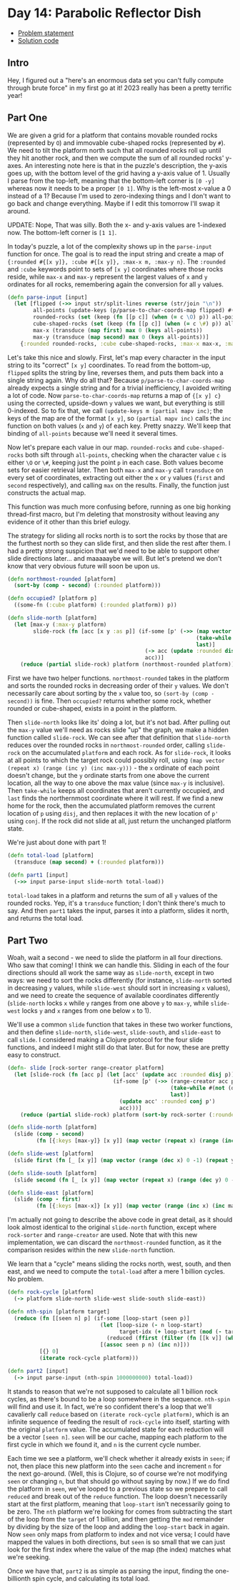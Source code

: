 # Day 14: Parabolic Reflector Dish

* [Problem statement](https://adventofcode.com/2023/day/14)
* [Solution code](https://github.com/abyala/advent-2023-clojure/blob/master/src/advent_2023_clojure/day14.clj)

## Intro

Hey, I figured out a "here's an enormous data set you can't fully compute through brute force" in my first go at it!
2023 really has been a pretty terrific year!

## Part One

We are given a grid for a platform that contains movable rounded rocks (represented by `O`) and immovable
cube-shaped rocks (represented by `#`). We need to tilt the platform north such that all rounded rocks roll up until
they hit another rock, and then we compute the sum of all rounded rocks' y-axes. An interesting note here is that in
the puzzle's description, the y-axis goes up, with the bottom level of the grid having a y-axis value of 1. Usually
I parse from the top-left, meaning that the bottom-left corner is `[0 -y]` whereas now it needs to be a proper `[0 1]`.
Why is the left-most x-value a 0 instead of a 1? Because I'm used to zero-indexing things and I don't want to go back
and change everything. Maybe if I edit this tomorrow I'll swap it around.

UPDATE: Nope, That was silly. Both the x- and y-axis values are 1-indexed now. The bottom-left corner is `[1 1]`.

In today's puzzle, a lot of the complexity shows up in the `parse-input` function for once. The goal is to read the
input string and create a map of `{:rounded #{[x y]}, :cube #{[x y]}, :max-x m, :max-y n}`. The `:rounded` and `:cube`
keywords point to sets of `[x y]` coordinates where those rocks reside, while `max-x` and `max-y` represent the
largest values of `x` and `y` ordinates for all rocks, remembering again the conversion for all `y` values.

```clojure
(defn parse-input [input]
  (let [flipped (->> input str/split-lines reverse (str/join "\n"))
        all-points (update-keys (p/parse-to-char-coords-map flipped) #(update % 1 inc))
        rounded-rocks (set (keep (fn [[p c]] (when (= c \O) p)) all-points))
        cube-shaped-rocks (set (keep (fn [[p c]] (when (= c \#) p)) all-points))
        max-x (transduce (map first) max 0 (keys all-points))
        max-y (transduce (map second) max 0 (keys all-points))]
    {:rounded rounded-rocks, :cube cube-shaped-rocks, :max-x max-x, :max-y max-y}))
```

Let's take this nice and slowly. First, let's map every character in the input string to its "correct" `[x y]`
coordinates. To read from the bottom-up, `flipped` splits the string by line, reverses them, and puts them back into
a single string again. Why do all that? Because `p/parse-to-char-coords-map` already expects a single string and for a
trivial inefficiency, I avoided writing a lot of code. Now `parse-to-char-coords-map` returns a map of `{[x y] c}`
using the corrected, upside-down `y` values we want, but everything is still 0-indexed. So to fix that, we call
`(update-keys m (partial mapv inc)`; the keys of the map are of the format `[x y]`, so `(partial mapv inc)` calls the
`inc` function on both values (`x` and `y`) of each key. Pretty snazzy. We'll keep that binding of `all-points`
because we'll need it several times.

Now let's prepare each value in our map. `rounded-rocks` and `cube-shaped-rocks` both sift through `all-points`, 
checking when the character value `c` is either `\O` or `\#`, keeping just the point `p` in each case. Both values 
become sets for easier retrieval later. Then both `max-x` and `max-y` call `transduce` on every set of coordinates,
extracting out either the `x` or `y` values (`first` and `second` respectively), and calling `max` on the results.
Finally, the function just constructs the actual map.

This function was much more confusing before, running as one big honking thread-first macro, but I'm deleting that
monstrosity without leaving any evidence of it other than this brief eulogy.

The strategy for sliding all rocks north is to sort the rocks by those that are the furthest north so they can slide
first, and then slide the rest after them. I had a pretty strong suspicion that we'd need to be able to support other
slide directions later... and maaaaaybe we will. But let's pretend we don't know that very obvious future will soon be
upon us.

```clojure
(defn northmost-rounded [platform]
  (sort-by (comp - second) (:rounded platform)))

(defn occupied? [platform p]
  ((some-fn (:cube platform) (:rounded platform)) p))

(defn slide-north [platform]
  (let [max-y (:max-y platform)
        slide-rock (fn [acc [x y :as p]] (if-some [p' (->> (map vector (repeat x) (range (inc y) (inc max-y)))
                                                           (take-while #(not (occupied? acc %)))
                                                           last)]
                                           (-> acc (update :rounded disj p) (update :rounded conj p'))
                                           acc))]
    (reduce (partial slide-rock) platform (northmost-rounded platform))))
```

First we have two helper functions. `northmost-rounded` takes in the platform and sorts the rounded rocks in decreasing
order of their `y` values. We don't necessarily care about sorting by the `x` value too, so `(sort-by (comp - second))`
is fine. Then `occupied?` returns whether some rock, whether rounded or cube-shaped, exists in a point in the platform.

Then `slide-north` looks like its' doing a lot, but it's not bad. After pulling out the `max-y` value we'll need as
rocks slide "up" the graph, we make a hidden function called `slide-rock`. We can see after that definition that
`slide-north` reduces over the rounded rocks in `northmost-rounded` order, calling `slide-rock` on the accumulated
`platform` and each rock. As for `slide-rock`, it looks at all points to which the target rock could possibly roll,
using `(map vector (repeat x) (range (inc y) (inc max-y)))` - the `x` ordinate of each point doesn't change, but the `y`
ordinate starts from one above the current location, all the way to one above the max value (since `max-y` is
inclusive). Then `take-while` keeps all coordinates that aren't currently occupied, and `last` finds the northernmost
coordinate where it will rest. If we find a new home for the rock, then the accumulated platform removes the current
location of `p` using `disj`, and then replaces it with the new location of `p'` using `conj`. If the rock did not
slide at all, just return the unchanged platform state.

We're just about done with part 1!

```clojure
(defn total-load [platform]
  (transduce (map second) + (:rounded platform)))

(defn part1 [input]
  (->> input parse-input slide-north total-load))
```

`total-load` takes in a platform and returns the sum of all `y` values of the rounded rocks. Yep, it's a `transduce`
function; I don't think there's much to say. And then `part1` takes the input, parses it into a platform, slides it
north, and returns the total load.

## Part Two

Woah, wait a second - we need to slide the platform in all four directions. Who saw that coming! I think we can
handle this. Sliding in each of the four directions should all work the same way as `slide-north`, except in two ways:
we need to sort the rocks differently (for instance, `slide-north` sorted in decreasing `y` values, while `slide-west`
should sort in increasing `x` values), and we need to create the sequence of available coordinates differently
(`slide-north` locks `x` while `y` ranges from one above `y` to `max-y`, while `slide-west` locks `y` and `x` ranges
from one below `x` to 1).

We'll use a common `slide` function that takes in these two worker functions, and then define `slide-north`,
`slide-west`, `slide-south`, and `slide-east` to call `slide`. I considered making a Clojure protocol for the four 
slide functions, and indeed I might still do that later. But for now, these are pretty easy to construct.

```clojure
(defn- slide [rock-sorter range-creator platform]
  (let [slide-rock (fn [acc p] (let [acc' (update acc :rounded disj p)]
                                 (if-some [p' (->> (range-creator acc p)
                                                   (take-while #(not (occupied? acc' %)))
                                                   last)]
                                   (update acc' :rounded conj p')
                                   acc)))]
    (reduce (partial slide-rock) platform (sort-by rock-sorter (:rounded platform)))))

(defn slide-north [platform]
  (slide (comp - second)
         (fn [{:keys [max-y]} [x y]] (map vector (repeat x) (range (inc y) (inc max-y)))) platform))

(defn slide-west [platform]
  (slide first (fn [_ [x y]] (map vector (range (dec x) 0 -1) (repeat y))) platform))

(defn slide-south [platform]
  (slide second (fn [_ [x y]] (map vector (repeat x) (range (dec y) 0 -1))) platform))

(defn slide-east [platform]
  (slide (comp - first)
         (fn [{:keys [max-x]} [x y]] (map vector (range (inc x) (inc max-x)) (repeat y))) platform))
```

I'm actually not going to describe the above code in great detail, as it should look almost identical to the original
`slide-north` function, except where `rock-sorter` and `range-creator` are used. Note that with this new
implementation, we can discard the `northmost-rounded` function, as it the comparison resides within the new
`slide-north` function.

We learn that a "cycle" means sliding the rocks north, west, south, and then east, and we need to compute the
`total-load` after a mere 1 billion cycles. No problem.

```clojure
(defn rock-cycle [platform]
  (-> platform slide-north slide-west slide-south slide-east))

(defn nth-spin [platform target]
  (reduce (fn [[seen n] p] (if-some [loop-start (seen p)]
                             (let [loop-size (- n loop-start)
                                   target-idx (+ loop-start (mod (- target loop-start) loop-size))]
                               (reduced (ffirst (filter (fn [[k v]] (when (= v target-idx) k)) seen))))
                             [(assoc seen p n) (inc n)]))
          [{} 0]
          (iterate rock-cycle platform)))

(defn part2 [input]
  (-> input parse-input (nth-spin 1000000000) total-load))
```

It stands to reason that we're not supposed to calculate all 1 billion rock cycles, as there's bound to be a loop
somewhere in the sequence. `nth-spin` will find and use it. In fact, we're so confident there's a loop that we'll 
cavalierly call `reduce` based on `(iterate rock-cycle platform)`, which is an infinite sequence of feeding
the result of `rock-cycle` into itself, starting with the original `platform` value. The accumulated state for each
reduction will be a vector `[seen n]`. `seen` will be our cache, mapping each platform to the first cycle in which we
found it, and `n` is the current cycle number.

Each time we see a platform, we'll check whether it already exists in `seen`; if not, then place this new platform into
the `seen` cache and increment `n` for the next go-around. (Well, this is Clojure, so of course we're not modifying
`seen` or changing `n`, but that should go without saying by now.) If we do find the platform in `seen`, we've looped
to a previous state so we prepare to call `reduced` and break out of the `reduce` function. The loop doesn't necessarily
start at the first platform, meaning that `loop-start` isn't necessarily going to be zero. The `nth` platform we're
looking for comes from subtracting the start of the loop from the `target` of 1 billion, and then getting the `mod`
remainder by dividing by the size of the loop and adding the `loop-start` back in again. Now `seen` only maps from
platform to index and not vice versa; I could have mapped the values in both directions, but `seen` is so small that
we can just look for the first index where the value of the map (the index) matches what we're seeking.

Once we have that, `part2` is as simple as parsing the input, finding the one-billionth spin cycle, and calculating its
total load.